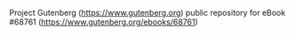 Project Gutenberg (https://www.gutenberg.org) public repository for eBook #68761 (https://www.gutenberg.org/ebooks/68761)
